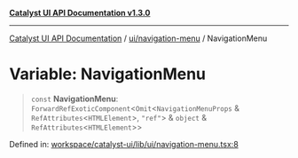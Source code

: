 [**Catalyst UI API Documentation v1.3.0**](../../../README.md)

---

[Catalyst UI API Documentation](../../../README.md) / [ui/navigation-menu](../README.md) / NavigationMenu

# Variable: NavigationMenu

> `const` **NavigationMenu**: `ForwardRefExoticComponent`\<`Omit`\<`NavigationMenuProps` & `RefAttributes`\<`HTMLElement`\>, `"ref"`\> & `object` & `RefAttributes`\<`HTMLElement`\>\>

Defined in: [workspace/catalyst-ui/lib/ui/navigation-menu.tsx:8](https://github.com/TheBranchDriftCatalyst/catalyst-ui/blob/main/lib/ui/navigation-menu.tsx#L8)
